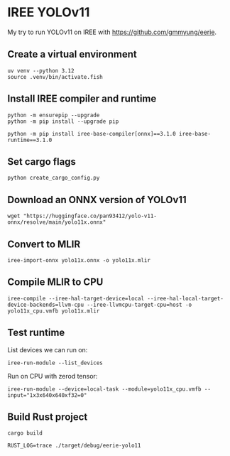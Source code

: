 # IREE YOLOv11

My try to run YOLOv11 on IREE with https://github.com/gmmyung/eerie.

## Create a virtual environment

```
uv venv --python 3.12
source .venv/bin/activate.fish
```

## Install IREE compiler and runtime

```
python -m ensurepip --upgrade
python -m pip install --upgrade pip

python -m pip install iree-base-compiler[onnx]==3.1.0 iree-base-runtime==3.1.0
```

## Set cargo flags

```
python create_cargo_config.py
```

## Download an ONNX version of YOLOv11

```
wget "https://huggingface.co/pan93412/yolo-v11-onnx/resolve/main/yolo11x.onnx"
```

## Convert to MLIR

```
iree-import-onnx yolo11x.onnx -o yolo11x.mlir
```

## Compile MLIR to CPU

```
iree-compile --iree-hal-target-device=local --iree-hal-local-target-device-backends=llvm-cpu --iree-llvmcpu-target-cpu=host -o yolo11x_cpu.vmfb yolo11x.mlir
```

## Test runtime

List devices we can run on:

```
iree-run-module --list_devices
```

Run on CPU with zerod tensor:

```
iree-run-module --device=local-task --module=yolo11x_cpu.vmfb --input="1x3x640x640xf32=0"
```

## Build Rust project

```
cargo build

RUST_LOG=trace ./target/debug/eerie-yolo11
```
